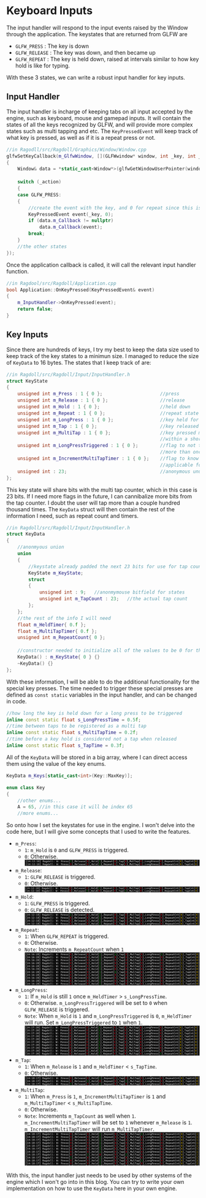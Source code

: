 # Keyboard Inputs
The input handler will respond to the input events raised by the Window through the application. The keystates that are returned from GLFW are
- ```GLFW_PRESS``` : The key is down
- ```GLFW_RELEASE``` : The key was down, and then became up
- ```GLFW_REPEAT``` : The key is held down, raised at intervals similar to how key hold is like for typing.

With these 3 states, we can write a robust input handler for key inputs.

## Input Handler
The input handler is incharge of keeping tabs on all input accepted by the engine, such as keyboard, mouse and gamepad inputs. It will contain the states of all the keys recognized by GLFW, and will provide more complex states such as multi tapping and etc. The ```KeyPressedEvent``` will keep track of what key is pressed, as well as if it is a repeat press or not.
```cpp
//in Ragodll/src/Ragdoll/Graphics/Window/Window.cpp
glfwSetKeyCallback(m_GlfwWindow, [](GLFWwindow* window, int _key, int _scancode, int _action, int _mods)
{
	Window& data = *static_cast<Window*>(glfwGetWindowUserPointer(window));

	switch (_action)
	{
	case GLFW_PRESS:
	{
        //create the event with the key, and 0 for repeat since this is press
		KeyPressedEvent event(_key, 0);
		if (data.m_Callback != nullptr)
			data.m_Callback(event);
		break;
	}
    //the other states
});
```
Once the application callback is called, it will call the relevant input handler function.
```cpp
//in Ragdool/src/Ragdoll/Application.cpp
bool Application::OnKeyPressed(KeyPressedEvent& event)
{
    m_InputHandler->OnKeyPressed(event);
    return false;
}
```
## Key Inputs
Since there are hundreds of keys, I try my best to keep the data size used to keep track of the key states to a minimun size. I managed to reduce the size of ```KeyData``` to 16 bytes. The states that I keep track of are:
```cpp
//in Ragdoll/src/Ragdoll/Input/InputHandler.h
struct KeyState
{
	unsigned int m_Press : 1 { 0 };                     //press
	unsigned int m_Release : 1 { 0 };                   //release
	unsigned int m_Hold : 1 { 0 };                      //held down
	unsigned int m_Repeat : 1 { 0 };                    //repeat state like typing
	unsigned int m_LongPress : 1 { 0 };                 //key held for long time
	unsigned int m_Tap : 1 { 0 };                       //key released after a short time
	unsigned int m_MultiTap : 1 { 0 };                  //key pressed multiple times
                                                        //within a short time
	unsigned int m_LongPressTriggered : 1 { 0 };        //flag to not trigger long press
                                                        //more than once
	unsigned int m_IncrementMultiTapTimer : 1 { 0 };    //flag to know the key is 
                                                        //applicable for multi tapping
	unsigned int : 23;                                  //anonymous unused bitfield
};
```
This key state will share bits with the multi tap counter, which in this case is 23 bits. If I need more flags in the future, I can cannibalize more bits from the tap counter. I doubt the user will tap more than a couple hundred thousand times. The ```KeyData``` struct will then contain the rest of the information I need, such as repeat count and timers.
```cpp
//in Ragdoll/src/Ragdoll/Input/InputHandler.h
struct KeyData
{
    //anonmyous union
	union
	{
        //keystate already padded the next 23 bits for use for tap count
		KeyState m_KeyState;
		struct
		{
			unsigned int : 9;   //anonmymouse bitfield for states
			unsigned int m_TapCount : 23;   //the actual tap count
		};
	};
    //the rest of the info I will need
	float m_HeldTimer{ 0.f };
	float m_MultiTapTimer{ 0.f };
	unsigned int m_RepeatCount{ 0 };

    //constructor needed to initialize all of the values to be 0 for the bitfields
	KeyData() : m_KeyState{ 0 } {}
	~KeyData() {}
};
```
With these information, I will be able to do the additional functionality for the special key presses. The time needed to trigger these special presses are defined as ```const static``` variables in the input handler, and can be changed in code.
```cpp
//how long the key is held down for a long press to be triggered
inline const static float s_LongPressTime = 0.5f;
//time between taps to be registered as a multi tap
inline const static float s_MultiTapTime = 0.2f;
//time before a key hold is considered not a tap when released
inline const static float s_TapTime = 0.3f;
```
All of the ```KeyData``` will be stored in a big array, where I can direct access them using the value of the key enums.
```cpp
KeyData m_Keys[static_cast<int>(Key::MaxKey)];
```
```cpp
enum class Key
{
    //other enums...
	A = 65, //in this case it will be index 65
    //more enums...
```
So onto how I set the keystates for use in the engine. I won't delve into the code here, but I will give some concepts that I used to write the features.
- ```m_Press```:
    - ```1```: ```m_Hold``` is ```0``` and ```GLFW_PRESS``` is triggered.
    - ```0```: Otherwise.
![Press](resources/6_Press.png)
- ```m_Release```:
    - ```1```: ```GLFW_RELEASE``` is triggered.
    - ```0```: Otherwise.
![Release](resources/6_Release.png)
- ```m_Hold```:
    - ```1```: ```GLFW_PRESS``` is triggered.
    - ```0```: ```GLFW_RELEASE``` is detected.
![Release](resources/6_Hold.png)
- ```m_Repeat```:
    - ```1```: When ```GLFW_REPEAT``` is triggered.
    - ```0```: Otherwise.
    - ```Note```: Increments ```m_RepeatCount``` when ```1```
![Release](resources/6_Repeat.png)
- ```m_LongPress```:
    - ```1```: If ```m_Hold``` is still ```1``` once ```m_HeldTimer``` > ```s_LongPressTime```.
    - ```0```: Otherwise. ```m_LongPressTriggered``` will be set to ```0``` when ```GLFW_RELEASE``` is triggered.
    - ```Note```: When ```m_Hold``` is ```1``` and ```m_LongPressTriggered``` is ```0```, ```m_HeldTimer``` will run. Set ```m_LongPressTriggered``` to ```1``` when ```1```.
![Release](resources/6_LongPress.png)
- ```m_Tap```:
    - ```1```: When ```m_Release``` is ```1``` and ```m_HeldTimer``` < ```s_TapTime```.
    - ```0```: Otherwise.
![Release](resources/6_Tap.png)
- ```m_MultiTap```:
    - ```1```: When ```m_Press``` is ```1```, ```m_IncrementMultiTapTimer``` is ```1``` and ```m_MultiTapTimer``` < ```s_MultiTapTime```.
    - ```0```: Otherwise.
    - ```Note```:  Increments ```m_TapCount``` as well when ```1```. ```m_IncrementMultiTapTimer``` will be set to ```1``` whenever ```m_Release``` is ```1```. ```m_IncrementMultiTapTimer``` will run ```m_MultiTapTimer```.
![Release](resources/6_MultiTap.png)

With this, the input handler just needs to be used by other systems of the engine which I won't go into in this blog. You can try to write your own implementation on how to use the ```KeyData``` here in your own engine.